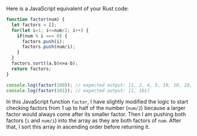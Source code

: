 Here is a JavaScript equivalent of your Rust code:

```javascript
function factor(num) {
  let factors = []; 
  for(let i=1; i<=num/2; i++) {
    if(num % i === 0) {
      factors.push(i);
      factors.push(num/i);
    }
  }
  factors.sort((a,b)=>a-b); 
  return factors;
}

console.log(factor(100)); // expected output: [1, 2, 4, 5, 10, 10, 20, 25, 50, 100]
console.log(factor(101)); // expected output: [1, 101]
```

In this JavaScript function `factor`, I have slightly modified the logic to start checking factors from 1 up to half of the number (`num/2`) because a larger factor would always come after its smaller factor. Then I am pushing both factors (`i` and `num/i`) into the array as they are both factors of `num`. After that, I sort this array in ascending order before returning it.
